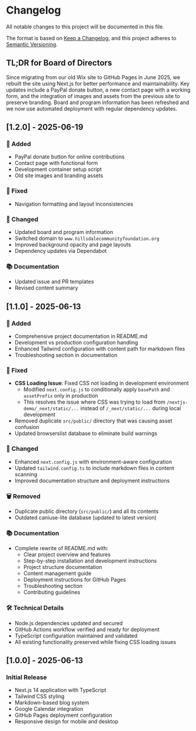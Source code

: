 # Changelog

All notable changes to this project will be documented in this file.

The format is based on [Keep a Changelog](https://keepachangelog.com/en/1.0.0/),
and this project adheres to [Semantic Versioning](https://semver.org/spec/v2.0.0.html).

## TL;DR for Board of Directors

Since migrating from our old Wix site to GitHub Pages in June 2025, we rebuilt
the site using Next.js for better performance and maintainability. Key updates
include a PayPal donate button, a new contact page with a working form, and the
integration of images and assets from the previous site to preserve branding.
Board and program information has been refreshed and we now use automated
deployment with regular dependency updates.

## [1.2.0] - 2025-06-19

### 🚀 Added
- PayPal donate button for online contributions
- Contact page with functional form
- Development container setup script
- Old site images and branding assets

### 🐛 Fixed
- Navigation formatting and layout inconsistencies

### 🔧 Changed
- Updated board and program information
- Switched domain to `www.hillsdalecommunityfoundation.org`
- Improved background opacity and page layouts
- Dependency updates via Dependabot

### 📚 Documentation
- Updated issue and PR templates
- Revised content summary

## [1.1.0] - 2025-06-13

### 🚀 Added

- Comprehensive project documentation in README.md
- Development vs production configuration handling
- Enhanced Tailwind configuration with content path for markdown files
- Troubleshooting section in documentation

### 🐛 Fixed

- **CSS Loading Issue**: Fixed CSS not loading in development environment
  - Modified `next.config.js` to conditionally apply `basePath` and `assetPrefix` only in production
  - This resolves the issue where CSS was trying to load from `/nextjs-demo/_next/static/...` instead of `/_next/static/...` during local development
- Removed duplicate `src/public/` directory that was causing asset confusion
- Updated browserslist database to eliminate build warnings

### 🔧 Changed

- Enhanced `next.config.js` with environment-aware configuration
- Updated `tailwind.config.ts` to include markdown files in content scanning
- Improved documentation structure and deployment instructions

### 🗑️ Removed

- Duplicate public directory (`src/public/`) and all its contents
- Outdated caniuse-lite database (updated to latest version)

### 📚 Documentation

- Complete rewrite of README.md with:
  - Clear project overview and features
  - Step-by-step installation and development instructions
  - Project structure documentation
  - Content management guide
  - Deployment instructions for GitHub Pages
  - Troubleshooting section
  - Contributing guidelines

### 🛠️ Technical Details

- Node.js dependencies updated and secured
- GitHub Actions workflow verified and ready for deployment
- TypeScript configuration maintained and validated
- All existing functionality preserved while fixing CSS loading issues

## [1.0.0] - 2025-06-13

### Initial Release

- Next.js 14 application with TypeScript
- Tailwind CSS styling
- Markdown-based blog system
- Google Calendar integration
- GitHub Pages deployment configuration
- Responsive design for mobile and desktop
